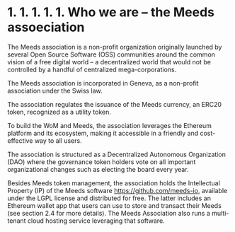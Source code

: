 
# 1. 1. 1. 1. 1. Who we are – the Meeds assoeciation

The Meeds association is a non-profit organization originally launched by several Open Source Software (OSS) communities around the common vision of a free digital world – a decentralized world that would not be controlled by a handful of centralized mega-corporations.

The Meeds association is incorporated in Geneva, as a non-profit association under the Swiss law.

The association regulates the issuance of the Meeds currency, an ERC20 token, recognized as a utility token.

To build the WoM and Meeds, the association leverages the Ethereum platform and its ecosystem, making it accessible in a friendly and cost-effective way to all users.

The association is structured as a Decentralized Autonomous Organization (DAO) where the governance token holders vote on all important organizational changes such as electing the board every year.

Besides Meeds token management, the association holds the Intellectual Property (IP) of the Meeds software https://github.com/meeds-io, available under the LGPL license and distributed for free. The latter includes an Ethereum wallet app that users can use to store and transact their Meeds (see section 2.4 for more details). The Meeds Association also runs a multi-tenant cloud hosting service leveraging that software.
